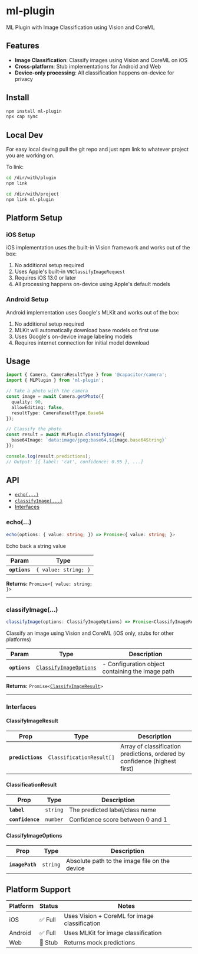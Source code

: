 # ml-plugin

ML Plugin with Image Classification using Vision and CoreML

## Features

- **Image Classification**: Classify images using Vision and CoreML on iOS
- **Cross-platform**: Stub implementations for Android and Web
- **Device-only processing**: All classification happens on-device for privacy

## Install

```bash
npm install ml-plugin
npx cap sync
```

## Local Dev
For easy local deving pull the git repo and just npm link to whatever project you are working on.

To link:

```bash
cd /dir/with/plugin
npm link

cd /dir/with/project
npm link ml-plugin
```

## Platform Setup

### iOS Setup

iOS implementation uses the built-in Vision framework and works out of the box:

1. No additional setup required
2. Uses Apple's built-in `VNClassifyImageRequest` 
3. Requires iOS 13.0 or later
4. All processing happens on-device using Apple's default models

### Android Setup

Android implementation uses Google's MLKit and works out of the box:

1. No additional setup required
2. MLKit will automatically download base models on first use
3. Uses Google's on-device image labeling models
4. Requires internet connection for initial model download

## Usage

```typescript
import { Camera, CameraResultType } from '@capacitor/camera';
import { MLPlugin } from 'ml-plugin';

// Take a photo with the camera
const image = await Camera.getPhoto({
  quality: 90,
  allowEditing: false,
  resultType: CameraResultType.Base64
});

// Classify the photo
const result = await MLPlugin.classifyImage({
  base64Image: `data:image/jpeg;base64,${image.base64String}`
});

console.log(result.predictions);
// Output: [{ label: 'cat', confidence: 0.95 }, ...]
```

## API

<docgen-index>

* [`echo(...)`](#echo)
* [`classifyImage(...)`](#classifyimage)
* [Interfaces](#interfaces)

</docgen-index>

<docgen-api>
<!--Update the source file JSDoc comments and rerun docgen to update the docs below-->

### echo(...)

```typescript
echo(options: { value: string; }) => Promise<{ value: string; }>
```

Echo back a string value

| Param         | Type                            |
| ------------- | ------------------------------- |
| **`options`** | <code>{ value: string; }</code> |

**Returns:** <code>Promise&lt;{ value: string; }&gt;</code>

--------------------


### classifyImage(...)

```typescript
classifyImage(options: ClassifyImageOptions) => Promise<ClassifyImageResult>
```

Classify an image using Vision and CoreML (iOS only, stubs for other platforms)

| Param         | Type                                                                  | Description                                      |
| ------------- | --------------------------------------------------------------------- | ------------------------------------------------ |
| **`options`** | <code><a href="#classifyimageoptions">ClassifyImageOptions</a></code> | - Configuration object containing the image path |

**Returns:** <code>Promise&lt;<a href="#classifyimageresult">ClassifyImageResult</a>&gt;</code>

--------------------


### Interfaces


#### ClassifyImageResult

| Prop              | Type                                | Description                                                                |
| ----------------- | ----------------------------------- | -------------------------------------------------------------------------- |
| **`predictions`** | <code>ClassificationResult[]</code> | Array of classification predictions, ordered by confidence (highest first) |


#### ClassificationResult

| Prop             | Type                | Description                      |
| ---------------- | ------------------- | -------------------------------- |
| **`label`**      | <code>string</code> | The predicted label/class name   |
| **`confidence`** | <code>number</code> | Confidence score between 0 and 1 |


#### ClassifyImageOptions

| Prop            | Type                | Description                                   |
| --------------- | ------------------- | --------------------------------------------- |
| **`imagePath`** | <code>string</code> | Absolute path to the image file on the device |

</docgen-api>

## Platform Support

| Platform | Status | Notes |
|----------|--------|-------|
| iOS      | ✅ Full | Uses Vision + CoreML for image classification |
| Android  | ✅ Full | Uses MLKit for image classification |
| Web      | 🚧 Stub | Returns mock predictions |
